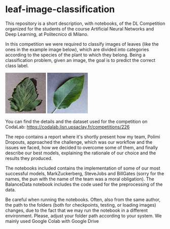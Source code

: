 # leaf-image-classification

This repository is a short description, with notebooks, of the DL Competition organized for the students of the course Artificial Neural Networks and Deep Learning, at Politecnico di Milano.

In this competition we were required to classify images of leaves (like the ones in the example image below), which are divided into categories according to the species of the plant to which they belong. Being a classification problem, given an image, the goal is to predict the correct class label.

![example1](https://github.com/ManuelCecere/leaf-image-classification/blob/main/leaf-image-examples/leaves_example_1.png?raw=true) ![example2](https://github.com/ManuelCecere/leaf-image-classification/blob/main/leaf-image-examples/Leaves_example_2.png?raw=true)

You can find the details and the dataset used for the competition on CodaLab: https://codalab.lisn.upsaclay.fr/competitions/226

The repo contains a report where it's shortly present how my team, Polimi Dropouts, approached the challenge, which was our workflow and the issues we
faced, how we decided to overcome some of them, and finally describe our best models, explaining the rationale of our
choice and the results they produced.

The notebooks included contains the implementation of some of our most successful models, MarkZuckerberg, SteveJobs and BillGates (sorry for the names, the pun with the name of the team was a moral obligation). The BalanceData notebook includes the code used for the preprocessing of the data.

Be careful when running the notebooks. Often, also from the same author, the path to the folders (both for checkpoints, testing, or loading images) changes, due to the fact that we may run the notebook in a different environment. Please, adjust your folder path according to your system. We mainly used Google Colab with Google Drive
